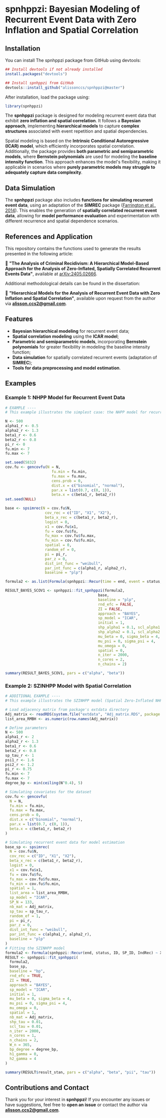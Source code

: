 # **spnhppzi: Bayesian Modeling of Recurrent Event Data with Zero Inflation and Spatial Correlation**

## Installation

You can install The spnhppzi package from GitHub using devtools:

```r
## Install devtools if not already installed
install.packages("devtools")

## Install spnhppzi from GitHub
devtools::install_github("alissonccs/spnhppzi@master")
```
After installation, load the package using:

```r
library(spnhppzi)
```

The **spnhppzi** package is designed for modeling recurrent event data that exhibit **zero inflation and spatial correlation**. It follows a **Bayesian approach**, implementing **hierarchical models** to capture **complex structures** associated with event repetition and spatial dependencies.

Spatial modeling is based on the **Intrinsic Conditional Autoregressive (ICAR) model**, which efficiently incorporates spatial correlation. Additionally, the package provides **both parametric and semiparametric models**, where **Bernstein polynomials** are used for modeling the **baseline intensity function**. This approach enhances the model's flexibility, making it applicable in scenarios where **purely parametric models may struggle to adequately capture data complexity**.

## **Data Simulation**

The **spnhppzi** package also includes **functions for simulating recurrent event data**, using an adaptation of the **SIMREC** package ([Farrington et al., 2014](https://cran.r-project.org/web/packages/simrec/vignettes/simrec-vignette.html)). This enables the generation of **spatially correlated recurrent event data**, allowing for **model performance evaluation** and experimentation with different recurrence and spatial dependence scenarios.

## **References and Application**

This repository contains the functions used to generate the results presented in the following article:

📄 **"The Analysis of Criminal Recidivism: A Hierarchical Model-Based Approach for the Analysis of Zero-Inflated, Spatially Correlated Recurrent Events Data"**, available at [arXiv:2405.02666](https://arxiv.org/abs/2405.02666).

Additional methodological details can be found in the dissertation:

📖 **"Hierarchical Models for the Analysis of Recurrent Event Data with Zero Inflation and Spatial Correlation"**, available upon request from the author via **alisson.ccs2@gmail.com**.

## **Features**

- **Bayesian hierarchical modeling** for recurrent event data;
- **Spatial correlation modeling** using the **ICAR model**;
- **Parametric and semiparametric models**, incorporating **Bernstein polynomials** for greater flexibility in modeling the baseline intensity function;
- **Data simulation** for spatially correlated recurrent events (adaptation of **SIMREC**);
- **Tools for data preprocessing and model estimation**.

## **Examples**

### **Example 1: NHPP Model for Recurrent Event Data**
```r
# EXAMPLE ----
# This example illustrates the simplest case: the NHPP model for recurrent event data

N <- 500
alpha1_r <- 0.5
alpha2_r <- 1.3
beta1_r <- 0.6
beta2_r <- 0.8
pi_r <- 0
fu.min <- 7
fu.max <- 7

set.seed(5832)
cov.fu <- gencovfu(N = N,
                     fu.min = fu.min,
                     fu.max = fu.max,
                     cens.prob = 0,
                     dist.x = c("binomial", "normal"),
                     par.x = list(0.7, c(0, 1)),
                     beta.x = c(beta1_r, beta2_r))
set.seed(NULL)

base <- spsimrec(N = cov.fu$N,
                  cov_rec = c("ID", "X1", "X2"),
                  beta_x_rec = c(beta1_r, beta2_r),
                  logist = 0,
                  x1 = cov.fu$x1,
                  fu = cov.fu$fu,
                  fu_max = cov.fu$fu.max,
                  fu_min = cov.fu$fu.min,
                  spatial = 0,
                  random_ef = 0,
                  pi = pi_r,
                  par_z = 0,
                  dist_int_func = "weibull",
                  par_int_func = c(alpha1_r, alpha2_r),
                  baseline = "plp")

formula2 <- as.list(Formula(spnhppzi::Recur(time = end, event = status, id = ID, SP_ID = NULL, IndRec = IndRec) ~ X1 + X2 | -1))

RESULT_BAYES_SCOV1 <- spnhppzi::fit_spnhppzi(formula2,
                                          base,
                                          baseline = "plp",
                                          rnd_efc = FALSE,
                                          ZI = FALSE,
                                          approach = "BAYES",
                                          sp_model = "ICAR",
                                          initial = 1,
                                          shp_alpha1 = 0.1, scl_alpha1 = 0.1,
                                          shp_alpha2 = 0.1, scl_alpha2 = 0.1,
                                          mu_beta = 0, sigma_beta = 4,
                                          mu_psi = 0, sigma_psi = 4,
                                          mu_omega = 0,
                                          spatial = 0,
                                          n_iter = 2000,
                                          n_cores = 2,
                                          n_chains = 2)

summary(RESULT_BAYES_SCOV1, pars = c("alpha", "beta"))
```

### **Example 2: SZINHPP Model with Spatial Correlation**
```r
# ADDITIONAL EXAMPLE ----
# This example illustrates the SZINHPP model (Spatial Zero-Inflated NHPP) with spatial correlation

# Load adjacency matrix from package's extdata directory
Adj_matrix <- readRDS(system.file("extdata", "Adj_matrix.RDS", package = "spnhppzi"))
list_area_RMBH <- as.numeric(row.names(Adj_matrix))

# Define parameters
N <- 500
alpha1_r <- 2
alpha2_r <- 1.3
beta1_r <- 0.6
beta2_r <- 0.8
sp_tau_r <- 1
psi1_r <- 1.6
psi2_r <- 1.2
pi_r <- 0.75
fu.min <- 7
fu.max <- 7
degree_bp <- min(ceiling(N^0.4), 5)

# Simulating covariates for the dataset
cov.fu <- gencovfu(
  N = N,
  fu.min = fu.min,
  fu.max = fu.max,
  cens.prob = 0,
  dist.x = c("binomial", "normal"),
  par.x = list(0.7, c(0, 1)),
  beta.x = c(beta1_r, beta2_r)
)

# Simulating recurrent event data for model estimation
base_sp <- spsimrec(
  N = cov.fu$N,
  cov_rec = c("ID", "X1", "X2"),
  beta_x_rec = c(beta1_r, beta2_r),
  logist = 0,
  x1 = cov.fu$x1,
  fu = cov.fu$fu,
  fu_max = cov.fu$fu.max,
  fu_min = cov.fu$fu.min,
  spatial = 1,
  list_area = list_area_RMBH,
  sp_model = "ICAR",
  SP_N = 133,
  nb_mat = Adj_matrix,
  sp_tau = sp_tau_r,
  random_ef = 1,
  pi = pi_r,
  par_z = 0,
  dist_int_func = "weibull",
  par_int_func = c(alpha1_r, alpha2_r),
  baseline = "plp"
)
# Fitting the SZINHPP model
formula2 <- Formula(spnhppzi::Recur(end, status, ID, SP_ID, IndRec) ~ X1 + X2 | -1)
RESULT <- spnhppzi::fit_spnhppzi(
  formula2,
  base_sp,
  baseline = "bp",
  rnd_efc = TRUE,
  ZI = TRUE,
  approach = "BAYES",
  sp_model = "ICAR",
  initial = 1,
  mu_beta = 0, sigma_beta = 4,
  mu_psi = 0, sigma_psi = 4,
  mu_omega = 0,
  spatial = 1,
  nb_mat = Adj_matrix,
  shp_tau = 0.01,
  scl_tau = 0.01,
  n_iter = 2000,
  n_cores = 1,
  n_chains = 2,
  W_n = 365,
  bp_degree = degree_bp,
  h1_gamma = 0,
  h2_gamma = 4
)

summary(RESULT$result_stan, pars = c("alpha", "beta", "pii", "tau"))
```

## **Contributions and Contact**

Thank you for your interest in **spnhppzi**! If you encounter any issues or have suggestions, feel free to **open an issue** or contact the author via **alisson.ccs2@gmail.com**.



